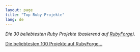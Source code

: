 ```yaml
---
layout: page
title: "Top Ruby Projekte"
lang: de
---
```


*Die 30 beliebtesten Ruby Projekte (basierend auf [RubyForge][1]).*

[Die beliebtesten 100 Projekte auf RubyForge…][2]



[1]: http://rubyforge.org
[2]: http://rubyforge.org/top/toplist.php?type=downloads
